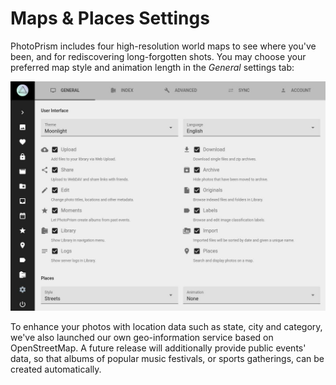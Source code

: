 # Maps & Places Settings

PhotoPrism includes four high-resolution world maps to see where you've been, and for rediscovering long-forgotten shots.
You may choose your preferred map style and animation length in the *General* settings tab:

![](img/general-settings.jpg)

To enhance your photos with location data such as state, city and category, we've also launched our own geo-information service based on OpenStreetMap.
A future release will additionally provide public events' data, so that albums of popular music festivals, or sports gatherings, can be created automatically.
